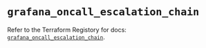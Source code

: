# `grafana_oncall_escalation_chain`

Refer to the Terraform Registory for docs: [`grafana_oncall_escalation_chain`](https://registry.terraform.io/providers/grafana/grafana/3.16.0/docs/resources/oncall_escalation_chain).
